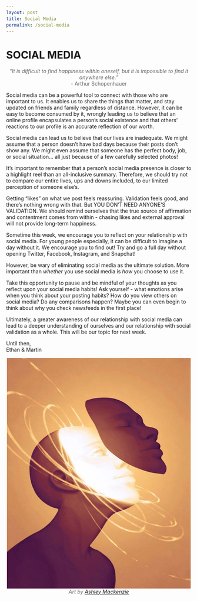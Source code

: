 ```yaml
---
layout: post
title: Social Media
permalink: /social-media
---
```


# SOCIAL MEDIA

<p style="color: #666; display: block; text-align: center; margin-bottom: 0"><i>“It is difficult to find happiness within oneself, but it is impossible to find it anywhere else.”</i></p>   
<p style="color: #666; display: block; text-align: center; margin-top: 0">- Arthur Schopenhauer</p>



Social media can be a powerful tool to connect with those who are important to us. It enables us to share the things that matter, and stay updated on friends and family regardless of distance. However, it can be easy to become consumed by it, wrongly leading us to believe that an online profile encapsulates a person’s social existence and that others’ reactions to our profile is an accurate reflection of our worth. 

Social media can lead us to believe that our lives are inadequate. We might assume that a person doesn’t have bad days because their posts don’t show any. We might even assume that someone has the perfect body, job, or social situation... all just because of a few carefully selected photos!

It’s important to remember that a person’s social media presence is closer to a highlight reel than an all-inclusive summary. Therefore, we should try not to compare our entire lives, ups and downs included, to our limited perception of someone else’s.

Getting “likes” on what we post feels reassuring. Validation feels good, and there’s nothing wrong with that. But YOU DON’T NEED ANYONE’S VALIDATION. We should remind ourselves that the true source of affirmation and contentment comes from within - chasing likes and external approval will not provide long-term happiness. 

Sometime this week, we encourage you to reflect on your relationship with social media. For young people especially, it can be difficult to imagine a day without it. We encourage you to find out! Try and go a full day without opening Twitter, Facebook, Instagram, and Snapchat! 

However, be wary of eliminating social media as the ultimate solution. More important than <i>whether</i> you use social media is <i>how</i> you choose to use it. 

Take this opportunity to pause and be mindful of your thoughts as you reflect upon your social media habits! Ask yourself - what emotions arise when you think about your posting habits? How do you view others on social media? Do any comparisons happen? Maybe you can even begin to think about why you check newsfeeds in the first place!

Ultimately, a greater awareness of our relationship with social media can lead to a deeper understanding of ourselves and our relationship with social validation as a whole. This will be our topic for next week.


Until then,  
Ethan & Martin


<img style="width: 500px; display: block; margin:0 auto" src="/assets/art/social-media.jpg"/>  
<i style="color: #777; display: block; text-align: center;">Art by <a href="http://ashmackenzie.com/">Ashley Mackenzie</a></i>

